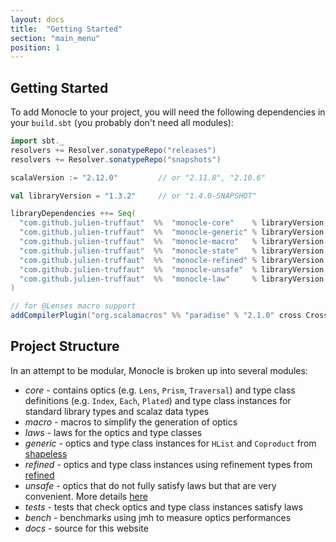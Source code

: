 ```yaml
---
layout: docs
title:  "Getting Started"
section: "main_menu"
position: 1
---
```


## Getting Started

To add Monocle to your project, you will need the following dependencies in your `build.sbt` (you probably don't need all modules):

```scala
import sbt._
resolvers += Resolver.sonatypeRepo("releases")
resolvers += Resolver.sonatypeRepo("snapshots")

scalaVersion := "2.12.0"         // or "2.11.8", "2.10.6"

val libraryVersion = "1.3.2"     // or "1.4.0-SNAPSHOT"

libraryDependencies ++= Seq(
  "com.github.julien-truffaut"  %%  "monocle-core"    % libraryVersion,
  "com.github.julien-truffaut"  %%  "monocle-generic" % libraryVersion,
  "com.github.julien-truffaut"  %%  "monocle-macro"   % libraryVersion,
  "com.github.julien-truffaut"  %%  "monocle-state"   % libraryVersion,
  "com.github.julien-truffaut"  %%  "monocle-refined" % libraryVersion,
  "com.github.julien-truffaut"  %%  "monocle-unsafe"  % libraryVersion,
  "com.github.julien-truffaut"  %%  "monocle-law"     % libraryVersion % "test"
)

// for @Lenses macro support
addCompilerPlugin("org.scalamacros" %% "paradise" % "2.1.0" cross CrossVersion.full)
```

## Project Structure

In an attempt to be modular, Monocle is broken up into several modules:

* *core* - contains optics (e.g. `Lens`, `Prism`, `Traversal`) and type class definitions (e.g. `Index`, `Each`, `Plated`) and
  type class instances for standard library types and scalaz data types
* *macro* - macros to simplify the generation of optics
* *laws* - laws for the optics and type classes
* *generic* - optics and type class instances for `HList` and `Coproduct` from [shapeless](https://github.com/milessabin/shapeless)
* *refined* - optics and type class instances using refinement types from [refined](https://github.com/fthomas/refined)
* *unsafe* - optics that do not fully satisfy laws but that are very convenient. More details [here](unsafe_module.html)
* *tests* - tests that check optics and type class instances satisfy laws
* *bench* - benchmarks using jmh to measure optics performances
* *docs* - source for this website

